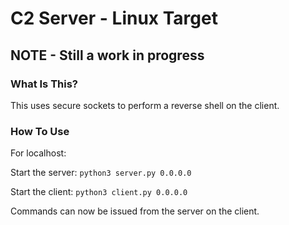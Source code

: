 # C2 Server - Linux Target

## NOTE - Still a work in progress

### What Is This?
This uses secure sockets to perform a reverse shell on the client. 

### How To Use
For localhost:

Start the server: ```python3 server.py 0.0.0.0```

Start the client: ```python3 client.py 0.0.0.0```

Commands can now be issued from the server on the client.


